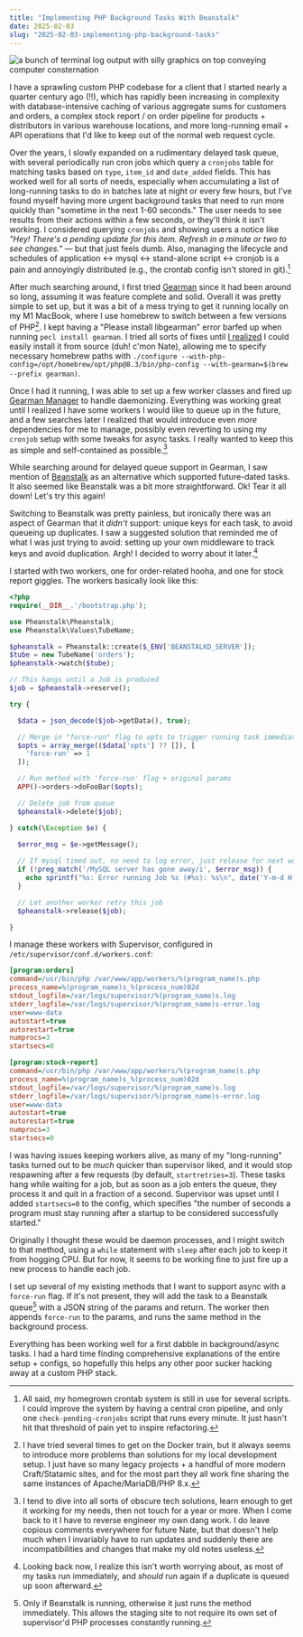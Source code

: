```yaml
---
title: "Implementing PHP Background Tasks With Beanstalk"
date: 2025-02-03
slug: "2025-02-03-implementing-php-background-tasks"
---
```


![a bunch of terminal log output with silly graphics on top conveying computer consternation](/images/beanstalkin.jpg)

I have a sprawling custom PHP codebase for a client that I started nearly a quarter century ago (!!), which has rapidly been increasing in complexity with database-intensive caching of various aggregate sums for customers and orders, a complex stock report / on order pipeline for products + distributors in various warehouse locations, and more long-running email + API operations that I'd like to keep out of the normal web request cycle. 

Over the years, I slowly expanded on a rudimentary delayed task queue, with several periodically run cron jobs which query a `cronjobs` table for matching tasks based on `type`, `item_id` and `date_added` fields. This has worked well for all sorts of needs, especially when accumulating a list of long-running tasks to do in batches late at night or every few hours, but I've found myself having more urgent background tasks that need to run more quickly than "sometime in the next 1-60 seconds." The user needs to see results from their actions within a few seconds, or they'll think it isn't working. I considered querying `cronjobs` and showing users a notice like _"Hey! There's a pending update for this item. Refresh in a minute or two to see changes."_ — but that just feels dumb. Also, managing the lifecycle and schedules of application <-> mysql <-> stand-alone script <-> cronjob is a pain and annoyingly distributed (e.g., the crontab config isn't stored in git).[^1]

After much searching around, I first tried [Gearman](https://gearman.org/) since it had been around so long, assuming it was feature complete and solid. Overall it was pretty simple to set up, but it was a bit of a mess trying to get it running locally on my M1 MacBook, where I use homebrew to switch between a few versions of PHP[^2]. I kept having a "Please install libgearman" error barfed up when running `pecl install gearman`. I tried all sorts of fixes until [I realized](https://stackoverflow.com/questions/9705925/how-to-install-gearman-extension-on-mamp/16295084#comment139990831_16295084) I could easily install it from source (duh! c'mon Nate), allowing me to specify necessary homebrew paths with `./configure --with-php-config=/opt/homebrew/opt/php@8.3/bin/php-config --with-gearman=$(brew --prefix gearman)`. 

Once I had it running, I was able to set up a few worker classes and fired up [Gearman Manager](https://github.com/brianlmoon/GearmanManager) to handle daemonizing. Everything was working great until I realized I have some workers I would like to queue up in the future, and a few searches later I realized that would introduce even *more* dependencies for me to manage, possibly even reverting to using my `cronjob` setup with some tweaks for async tasks. I really wanted to keep this as simple and self-contained as possible.[^3] 

While searching around for delayed queue support in Gearman, I saw mention of [Beanstalk](https://beanstalkd.github.io/) as an alternative which supported future-dated tasks. It also seemed like Beanstalk was a bit more straightforward. Ok! Tear it all down! Let's try this again!

Switching to Beanstalk was pretty painless, but ironically there was an aspect of Gearman that it *didn't* support: unique keys for each task, to avoid queueing up duplicates. I saw a suggested solution that reminded me of what I was just trying to avoid: setting up your own middleware to track keys and avoid duplication. Argh! I decided to worry about it later.[^4] 

I started with two workers, one for order-related hooha, and one for stock report giggles. The workers basically look like this:

```php
<?php
require(__DIR__.'/bootstrap.php');

use Pheanstalk\Pheanstalk;
use Pheanstalk\Values\TubeName;

$pheanstalk = Pheanstalk::create($_ENV['BEANSTALKD_SERVER']);
$tube = new TubeName('orders');
$pheanstalk->watch($tube);

// This hangs until a Job is produced
$job = $pheanstalk->reserve();

try {

  $data = json_decode($job->getData(), true);

  // Merge in "force-run" flag to opts to trigger running task immediately
  $opts = array_merge(($data['opts'] ?? []), [
    'force-run' => 1
  ]);

  // Run method with 'force-run' flag + original params
  APP()->orders->doFooBar($opts);

  // Delete job from queue
  $pheanstalk->delete($job);

} catch(\Exception $e) {
  
  $error_msg = $e->getMessage();

  // If mysql timed out, no need to log error, just release for next worker
  if (!preg_match('/MySQL server has gone away/i', $error_msg)) {
    echo sprintf("%s: Error running Job %s (#%s): %s\n", date('Y-m-d H:i:s'), $data['task'], $job->getId(), $error_msg);
  }

  // Let another worker retry this job
  $pheanstalk->release($job);

}
```

I manage these workers with Supervisor, configured in `/etc/supervisor/conf.d/workers.conf`:

```ini
[program:orders]
command=/usr/bin/php /var/www/app/workers/%(program_name)s.php
process_name=%(program_name)s_%(process_num)02d
stdout_logfile=/var/logs/supervisor/%(program_name)s.log
stderr_logfile=/var/logs/supervisor/%(program_name)s-error.log
user=www-data
autostart=true
autorestart=true
numprocs=3
startsecs=0

[program:stock-report]
command=/usr/bin/php /var/www/app/workers/%(program_name)s.php
process_name=%(program_name)s_%(process_num)02d
stdout_logfile=/var/logs/supervisor/%(program_name)s.log
stderr_logfile=/var/logs/supervisor/%(program_name)s-error.log
user=www-data
autostart=true
autorestart=true
numprocs=3
startsecs=0
```

I was having issues keeping workers alive, as many of my "long-running" tasks turned out to be *much* quicker than supervisor liked, and it would stop respawning after a few requests (by default, `startretries=3`). These tasks hang while waiting for a job, but as soon as a job enters the queue, they process it and quit in a fraction of a second. Supervisor was upset until I added `startsecs=0` to the config, which specifies "the number of seconds a program must stay running after a startup to be considered successfully started." 

Originally I thought these would be daemon processes, and I might switch to that method, using a `while` statement with `sleep` after each job to keep it from hogging CPU. But for now, it seems to be working fine to just fire up a new process to handle each job.

I set up several of my existing methods that I want to support async with a `force-run` flag. If it's not present, they will add the task to a Beanstalk queue[^5] with a JSON string of the params and return. The worker then appends `force-run` to the params, and runs the same method in the background process. 

Everything has been working well for a first dabble in background/async tasks. I had a hard time finding comprehensive explanations of the entire setup + configs, so hopefully this helps any other poor sucker hacking away at a custom PHP stack. 

[^1]: All said, my homegrown crontab system is still in use for several scripts. I could improve the system by having a central cron pipeline, and only one `check-pending-cronjobs` script that runs every minute. It just hasn't hit that threshold of pain yet to inspire refactoring.
[^2]: I have tried several times to get on the Docker train, but it always seems to introduce more problems than solutions for my local development setup. I just have so many legacy projects + a handful of more modern Craft/Statamic sites, and for the most part they all work fine sharing the same instances of Apache/MariaDB/PHP 8.x.
[^3]: I tend to dive into all sorts of obscure tech solutions, learn enough to get it working for my needs, then not touch for a year or more. When I come back to it I have to reverse engineer my own dang work. I do leave copious comments everywhere for future Nate, but that doesn't help much when I invariably have to run updates and suddenly there are incompatibilities and changes that make my old notes useless.
[^4]: Looking back now, I realize this isn't worth worrying about, as most of my tasks run immediately, and *should* run again if a duplicate is queued up soon afterward.
[^5]: Only if Beanstalk is running, otherwise it just runs the method immediately. This allows the staging site to not require its own set of supervisor'd PHP processes constantly running.
